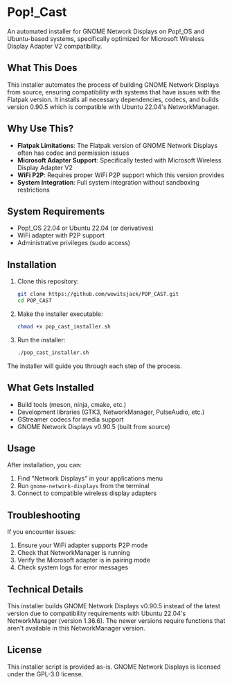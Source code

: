 # Pop!_Cast

An automated installer for GNOME Network Displays on Pop!_OS and Ubuntu-based systems, specifically optimized for Microsoft Wireless Display Adapter V2 compatibility.

## What This Does

This installer automates the process of building GNOME Network Displays from source, ensuring compatibility with systems that have issues with the Flatpak version. It installs all necessary dependencies, codecs, and builds version 0.90.5 which is compatible with Ubuntu 22.04's NetworkManager.

## Why Use This?

- **Flatpak Limitations**: The Flatpak version of GNOME Network Displays often has codec and permission issues
- **Microsoft Adapter Support**: Specifically tested with Microsoft Wireless Display Adapter V2
- **WiFi P2P**: Requires proper WiFi P2P support which this version provides
- **System Integration**: Full system integration without sandboxing restrictions

## System Requirements

- Pop!_OS 22.04 or Ubuntu 22.04 (or derivatives)
- WiFi adapter with P2P support
- Administrative privileges (sudo access)

## Installation

1. Clone this repository:
   ```bash
   git clone https://github.com/wowitsjack/POP_CAST.git
   cd POP_CAST
   ```

2. Make the installer executable:
   ```bash
   chmod +x pop_cast_installer.sh
   ```

3. Run the installer:
   ```bash
   ./pop_cast_installer.sh
   ```

The installer will guide you through each step of the process.

## What Gets Installed

- Build tools (meson, ninja, cmake, etc.)
- Development libraries (GTK3, NetworkManager, PulseAudio, etc.)
- GStreamer codecs for media support
- GNOME Network Displays v0.90.5 (built from source)

## Usage

After installation, you can:

1. Find "Network Displays" in your applications menu
2. Run `gnome-network-displays` from the terminal
3. Connect to compatible wireless display adapters

## Troubleshooting

If you encounter issues:

1. Ensure your WiFi adapter supports P2P mode
2. Check that NetworkManager is running
3. Verify the Microsoft adapter is in pairing mode
4. Check system logs for error messages

## Technical Details

This installer builds GNOME Network Displays v0.90.5 instead of the latest version due to compatibility requirements with Ubuntu 22.04's NetworkManager (version 1.36.6). The newer versions require functions that aren't available in this NetworkManager version.

## License

This installer script is provided as-is. GNOME Network Displays is licensed under the GPL-3.0 license. 